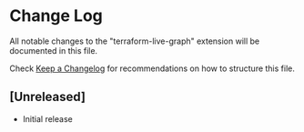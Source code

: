 # Change Log

All notable changes to the "terraform-live-graph" extension will be documented in this file.

Check [Keep a Changelog](http://keepachangelog.com/) for recommendations on how to structure this file.

## [Unreleased]

- Initial release